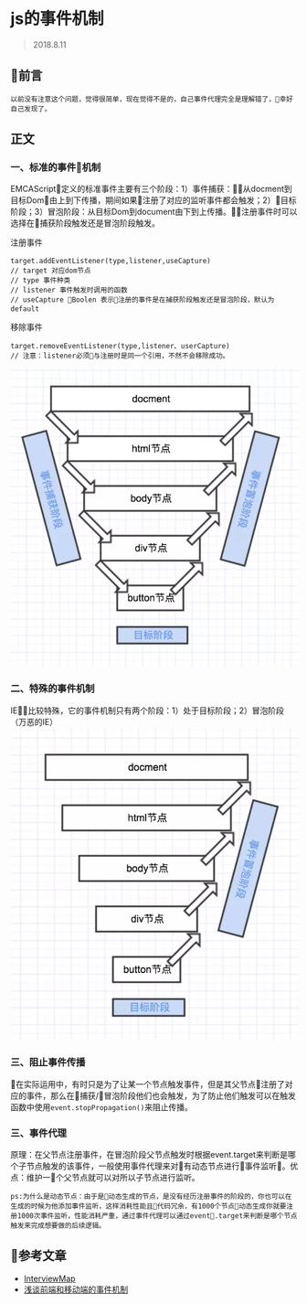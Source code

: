 # js的事件机制
> 2018.8.11
## 前言
    以前没有注意这个问题，觉得很简单，现在觉得不是的，自己事件代理完全是理解错了，幸好自己发现了。
## 正文
### 一、标准的事件机制
EMCAScript定义的标准事件主要有三个阶段：1）事件捕获：从docment到目标Dom由上到下传播，期间如果注册了对应的监听事件都会触发；2）目标阶段；3）冒泡阶段：从目标Dom到document由下到上传播。注册事件时可以选择在捕获阶段触发还是冒泡阶段触发。

注册事件    

    target.addEventListener(type,listener,useCapture)
    // target 对应dom节点
    // type 事件种类
    // listener 事件触发时调用的函数
    // useCapture Boolen 表示注册的事件是在捕获阶段触发还是冒泡阶段，默认为default

移除事件

    target.removeEventListener(type,listener、userCapture)
    // 注意：listener必须与注册时是同一个引用，不然不会移除成功。

![image](/img/09.jpg)
### 二、特殊的事件机制
IE比较特殊，它的事件机制只有两个阶段：1）处于目标阶段；2）冒泡阶段（万恶的IE）
![image](/img/10.jpg)
### 三、阻止事件传播
在实际运用中，有时只是为了让某一个节点触发事件，但是其父节点注册了对应的事件，那么在捕获/冒泡阶段他们也会触发，为了防止他们触发可以在触发函数中使用`event.stopPropagation()`来阻止传播。
### 三、事件代理
原理：在父节点注册事件，在冒泡阶段父节点触发时根据event.target来判断是哪个子节点触发的该事件，一般使用事件代理来对有动态节点进行事件监听。优点：维护一个父节点就可以对所以子节点进行监听。

    ps:为什么是动态节点：由于是动态生成的节点，是没有经历注册事件的阶段的，你也可以在生成的时候为他添加事件监听，这样消耗性能且代码冗余，有1000个节点动态生成你就要注册1000次事件监听，性能消耗严重，通过事件代理可以通过event.target来判断是哪个节点触发来完成想要做的后续逻辑。
## 参考文章
- [InterviewMap](https://yuchengkai.cn/docs/zh/frontend/browser.html#%E4%BA%8B%E4%BB%B6%E6%9C%BA%E5%88%B6)
- [浅谈前端和移动端的事件机制](https://juejin.im/post/59ede91ef265da43143fde87)

